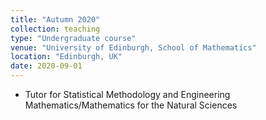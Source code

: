 ```yaml
---
title: "Autumn 2020"
collection: teaching
type: "Undergraduate course"
venue: "University of Edinburgh, School of Mathematics"
location: "Edinburgh, UK"
date: 2020-09-01
---
```


* Tutor for Statistical Methodology and Engineering Mathematics/Mathematics for the Natural Sciences
